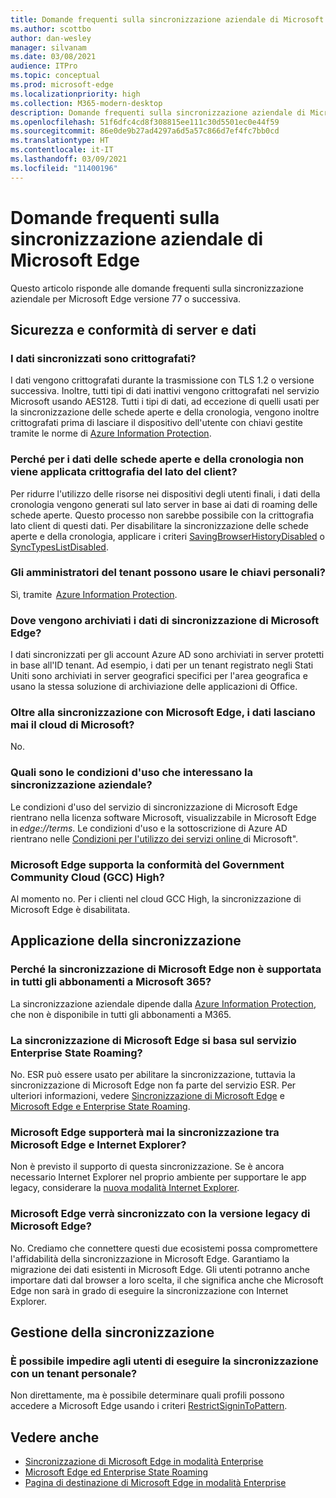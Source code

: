 ```yaml
---
title: Domande frequenti sulla sincronizzazione aziendale di Microsoft Edge
ms.author: scottbo
author: dan-wesley
manager: silvanam
ms.date: 03/08/2021
audience: ITPro
ms.topic: conceptual
ms.prod: microsoft-edge
ms.localizationpriority: high
ms.collection: M365-modern-desktop
description: Domande frequenti sulla sincronizzazione aziendale di Microsoft Edge.
ms.openlocfilehash: 51f6dfc4cd8f308815ee111c30d5501ec0e44f59
ms.sourcegitcommit: 86e0de9b27ad4297a6d5a57c866d7ef4fc7bb0cd
ms.translationtype: HT
ms.contentlocale: it-IT
ms.lasthandoff: 03/09/2021
ms.locfileid: "11400196"
---
```

# <a name="microsoft-edge-enterprise-sync-faq"></a>Domande frequenti sulla sincronizzazione aziendale di Microsoft Edge

Questo articolo risponde alle domande frequenti sulla sincronizzazione aziendale per Microsoft Edge versione 77 o successiva.

## <a name="security-and-serverdata-compliance"></a>Sicurezza e conformità di server e dati

### <a name="is-the-synced-data-encrypted"></a>I dati sincronizzati sono crittografati?

I dati vengono crittografati durante la trasmissione con TLS 1.2 o versione successiva. Inoltre, tutti tipi di dati inattivi vengono crittografati nel servizio Microsoft usando AES128. Tutti i tipi di dati, ad eccezione di quelli usati per la sincronizzazione delle schede aperte e della cronologia, vengono inoltre crittografati prima di lasciare il dispositivo dell'utente con chiavi gestite tramite le norme di [Azure Information Protection](https://docs.microsoft.com/deployedge/microsoft-edge-policies#restrictsignintopattern).

### <a name="why-dont-open-tab-and-history-data-have-more-client-side-encryption"></a>Perché per i dati delle schede aperte e della cronologia non viene applicata crittografia del lato del client?

Per ridurre l'utilizzo delle risorse nei dispositivi degli utenti finali, i dati della cronologia vengono generati sul lato server in base ai dati di roaming delle schede aperte. Questo processo non sarebbe possibile con la crittografia lato client di questi dati. Per disabilitare la sincronizzazione delle schede aperte e della cronologia, applicare i criteri [SavingBrowserHistoryDisabled](https://docs.microsoft.com/deployedge/microsoft-edge-policies#savingbrowserhistorydisabled) o [SyncTypesListDisabled](https://docs.microsoft.com/DeployEdge/microsoft-edge-policies#synctypeslistdisabled).

### <a name="can-tenant-admins-bring-their-own-key"></a>Gli amministratori del tenant possono usare le chiavi personali?

Sì, tramite  [Azure Information Protection](https://azure.microsoft.com/services/information-protection/).

### <a name="where-is-microsoft-edge-sync-data-stored"></a>Dove vengono archiviati i dati di sincronizzazione di Microsoft Edge?

I dati sincronizzati per gli account Azure AD sono archiviati in server protetti in base all'ID tenant. Ad esempio, i dati per un tenant registrato negli Stati Uniti sono archiviati in server geografici specifici per l'area geografica e usano la stessa soluzione di archiviazione delle applicazioni di Office.

### <a name="does-the-data-ever-leave-microsofts-cloud-aside-from-syncing-to-microsoft-edge"></a>Oltre alla sincronizzazione con Microsoft Edge, i dati lasciano mai il cloud di Microsoft?

No.

### <a name="what-terms-of-service-does-enterprise-sync-fall-under"></a>Quali sono le condizioni d'uso che interessano la sincronizzazione aziendale?

Le condizioni d'uso del servizio di sincronizzazione di Microsoft Edge rientrano nella licenza software Microsoft, visualizzabile in Microsoft Edge in *edge://terms*. Le condizioni d'uso e la sottoscrizione di Azure AD rientrano nelle [Condizioni per l'utilizzo dei servizi online ](https://www.microsoft.com/licensing/product-licensing/products)di Microsoft".

### <a name="does-microsoft-edge-support-government-community-cloud-gcc-high-compliance"></a>Microsoft Edge supporta la conformità del Government Community Cloud (GCC) High?

Al momento no. Per i clienti nel cloud GCC High, la sincronizzazione di Microsoft Edge è disabilitata.

## <a name="applying-sync"></a>Applicazione della sincronizzazione

### <a name="why-isnt-microsoft-edge-sync-supported-in-all-m365-subscriptions"></a>Perché la sincronizzazione di Microsoft Edge non è supportata in tutti gli abbonamenti a Microsoft 365?

La sincronizzazione aziendale dipende dalla [Azure Information Protection](https://azure.microsoft.com/services/information-protection/), che non è disponibile in tutti gli abbonamenti a M365.

### <a name="is-microsoft-edge-sync-based-on-enterprise-state-roaming"></a>La sincronizzazione di Microsoft Edge si basa sul servizio Enterprise State Roaming?

No. ESR può essere usato per abilitare la sincronizzazione, tuttavia la sincronizzazione di Microsoft Edge non fa parte del servizio ESR. Per ulteriori informazioni, vedere [Sincronizzazione di Microsoft Edge](https://review.docs.microsoft.com/DeployEdge/microsoft-edge-enterprise-sync) e [Microsoft Edge e Enterprise State Roaming](https://review.docs.microsoft.com/DeployEdge/microsoft-edge-enterprise-state-roaming).

### <a name="will-microsoft-edge-ever-support-syncing-between-microsoft-edge-and-ie"></a>Microsoft Edge supporterà mai la sincronizzazione tra Microsoft Edge e Internet Explorer?

Non è previsto il supporto di questa sincronizzazione. Se è ancora necessario Internet Explorer nel proprio ambiente per supportare le app legacy, considerare la [nuova modalità Internet Explorer](https://docs.microsoft.com/deployedge/edge-ie-mode).

### <a name="will-microsoft-edge-sync-with-microsoft-edge-legacy"></a>Microsoft Edge verrà sincronizzato con la versione legacy di Microsoft Edge?

No. Crediamo che connettere questi due ecosistemi possa compromettere l'affidabilità della sincronizzazione in Microsoft Edge. Garantiamo la migrazione dei dati esistenti in Microsoft Edge. Gli utenti potranno anche importare dati dal browser a loro scelta, il che significa anche che Microsoft Edge non sarà in grado di eseguire la sincronizzazione con Internet Explorer.

## <a name="managing-sync"></a>Gestione della sincronizzazione

### <a name="is-it-possible-to-stop-my-users-from-syncing-with-a-personal-tenant"></a>È possibile impedire agli utenti di eseguire la sincronizzazione con un tenant personale?

Non direttamente, ma è possibile determinare quali profili possono accedere a Microsoft Edge usando i criteri [RestrictSigninToPattern](https://docs.microsoft.com/deployedge/microsoft-edge-policies#restrictsignintopattern).

## <a name="see-also"></a>Vedere anche

- [Sincronizzazione di Microsoft Edge in modalità Enterprise](microsoft-edge-enterprise-sync.md)
- [Microsoft Edge ed Enterprise State Roaming](microsoft-edge-enterprise-state-roaming.md)
- [Pagina di destinazione di Microsoft Edge in modalità Enterprise](https://aka.ms/EdgeEnterprise)
